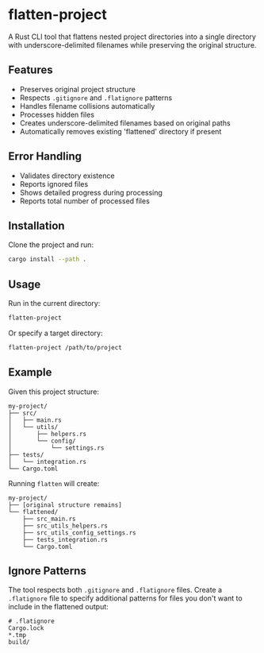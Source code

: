 # flatten-project

A Rust CLI tool that flattens nested project directories into a single directory with underscore-delimited filenames 
while preserving the original structure.

## Features

- Preserves original project structure
- Respects `.gitignore` and `.flatignore` patterns
- Handles filename collisions automatically
- Processes hidden files
- Creates underscore-delimited filenames based on original paths
- Automatically removes existing 'flattened' directory if present

## Error Handling

- Validates directory existence
- Reports ignored files
- Shows detailed progress during processing
- Reports total number of processed files

## Installation

Clone the project and run:
```bash
cargo install --path .
```

## Usage

Run in the current directory:
```bash
flatten-project
```

Or specify a target directory:
```bash
flatten-project /path/to/project
```

## Example

Given this project structure:
```
my-project/
├── src/
│   ├── main.rs
│   └── utils/
│       ├── helpers.rs
│       └── config/
│           └── settings.rs
├── tests/
│   └── integration.rs
└── Cargo.toml
```

Running `flatten` will create:
```
my-project/
├── [original structure remains]
└── flattened/
    ├── src_main.rs
    ├── src_utils_helpers.rs
    ├── src_utils_config_settings.rs
    ├── tests_integration.rs
    └── Cargo.toml
```

## Ignore Patterns

The tool respects both `.gitignore` and `.flatignore` files. Create a `.flatignore` file to specify additional patterns for files you don't want to include in the flattened output:

```gitignore
# .flatignore
Cargo.lock
*.tmp
build/
```


